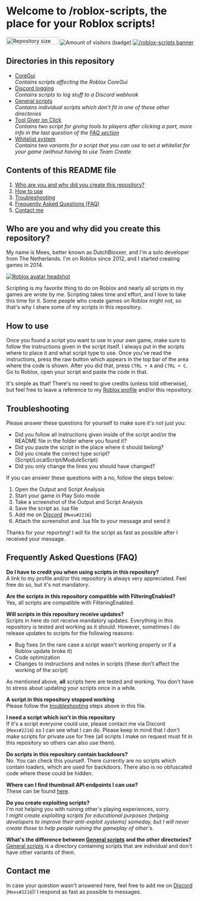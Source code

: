 # Welcome to /roblox-scripts, the place for your Roblox scripts!
<img src="https://img.shields.io/github/repo-size/MeesJ/roblox-scripts?label=repository%20size" alt="Repository size (badge)" width="140" height="20" />&nbsp;<img src="https://visitor-badge.glitch.me/badge?page_id=MeesJ.roblox-scripts" alt="Amount of visitors (badge)" />
[![/roblox-scripts banner](https://i.imgur.com/tJGhYR3.png)](https://repository-images.githubusercontent.com/338338190/49572100-76e4-11eb-9b3e-7080def10f5b)

## Directories in this repository
- [CoreGui](https://github.com/MeesJ/roblox-scripts/tree/scripts/CoreGui)<br>
*Contains scripts affecting the Roblox CoreGui*
- [Discord logging](https://github.com/MeesJ/roblox-scripts/tree/scripts/Discord%20logging)<br>
*Contains scripts to log stuff to a Discord webhook*
- [General scripts](https://github.com/MeesJ/roblox-scripts/tree/scripts/General%20scripts)<br>
*Contains individual scripts which don't fit in one of these other directories*
- [Tool Giver on Click](https://github.com/MeesJ/roblox-scripts/tree/scripts/Tool%20Giver%20on%20Click)<br>
*Contains two script for giving tools to players after clicking a part, more info in the last question of the [FAQ section](#frequently-asked-questions-faq)*
- [Whitelist system](https://github.com/MeesJ/roblox-scripts/tree/scripts/Whitelist%20system)<br>
*Contains two variants for a script that you can use to set a whitelist for your game (without having to use Team Create*

## Contents of this README file
1. [Who are you and why did you create this repository?](#who-are-you-and-why-did-you-create-this-repository)
2. [How to use](#how-to-use)
3. [Troubleshooting](#troubleshooting)
4. [Frequently Asked Questions (FAQ)](#frequently-asked-questions-faq)
5. [Contact me](#contact-me)

## Who are you and why did you create this repository?
My name is Mees, better known as DutchBloxxer, and I'm a solo developer from The Netherlands. I'm on Roblox since 2012, and I started creating games in 2014.

[![Roblox avatar headshot](https://www.roblox.com/headshot-thumbnail/image?userId=33491692&width=250&height=250&format=png "Click to visit my Roblox profile")](https://www.roblox.com/users/33491692/profile)

Scripting is my favorite thing to do on Roblox and nearly all scripts in my games are wrote by me.
Scripting takes time and effort, and I love to take this time for it. Some people who create games on Roblox might not, so that's why I share some of my scripts in this repository.

## How to use
Once you found a script you want to use in your own game, make sure to follow the instructions given in the script itself. I always put in the scripts where to place it and what script type to use.
Once you've read the instructions, press the raw button which appears in the top bar of the area where the code is shown. After you did that, press `CTRL + A` and `CTRL + C`.
Go to Roblox, open your script and paste the code in that.

It's simple as that! There's no need to give credits (unless told otherwise), but feel free to leave a reference to my [Roblox profile](https://www.roblox.com/users/33491692/profile) and/or this repository.

## Troubleshooting
Please answer these questions for yourself to make sure it's not just you:

 - Did you follow all instructions given inside of the script and/or the README file in the folder where you found it?
 - Did you paste the script in the place where it should belong?
 - Did you create the correct type script? (Script/LocalScript/ModuleScript)
 - Did you only change the lines you should have changed?

If you can answer these questions with a no, follow the steps below:

1. Open the Output and Script Analysis
 2. Start your game in Play Solo mode
 3. Take a screenshot of the Output and Script Analysis
 4. Save the script as .lua file
 5. Add me on [Discord](https://discord.com/users/227006557207003138) (`Mees#2216`)
 6. Attach the screenshot and .lua file to your message and send it

Thanks for your reporting! I will fix the script as fast as possible after I received your message.

## Frequently Asked Questions (FAQ)
**Do I have to credit you when using scripts in this repository?**<br>
A link to my profile and/or this repository is always very appreciated. Feel free do so, but it's not mandatory.

**Are the scripts in this repository compatible with FilteringEnabled?**<br>
Yes, all scripts are compatible with FilteringEnabled.

**Will scripts in this repository receive updates?**<br>
Scripts in here do not receive mandatory updates. Everything in this repository is tested and working as it should. However, sometimes I do release updates to scripts for the following reasons:
* Bug fixes (in the rare case a script wasn't working properly or if a Roblox update broke it)
* Code optimization
* Changes to instructions and notes in scripts (these don't affect the working of the script)

As mentioned above, **all** scripts here are tested and working. You don't have to stress about updating your scripts once in a while.

**A script in this repository stopped working**<br>
Please follow the [troubleshooting](#troubleshooting) steps above in this file.

**I need a script which isn't in this repository**<br>
If it's a script everyone could use, please contact me via Discord (`Mees#2216`) so I can see what I can do. Please keep in mind that I don't make scripts for private use for free (all scripts I make on request must fit in this repository so others can also use them).

**Do scripts in this repository contain backdoors?**<br>
No. You can check this yourself. There currently are no scripts which contain loaders, which are used for backdoors. There also is no obfuscated code where these could be hidden.

**Where can I find thumbnail API endpoints I can use?**<br>
These can be found [here](https://github.com/MeesJ/roblox-scripts/blob/scripts/ThumbnailAPI.md).

**Do you create exploiting scripts?**<br>
I'm not helping you with ruining other's playing experiences, sorry.<br>
*I might create exploiting scripts for educational purposes (helping developers to improve their anti-exploit systems) someday, but I will never create those to help people ruining the gameplay of other's.*

**What's the difference between [General scripts](https://github.com/MeesJ/roblox-scripts/tree/scripts/General%20scripts) and the other directories?**<br>
[General scripts](https://github.com/MeesJ/roblox-scripts/tree/scripts/General%20scripts) is a directory containing scripts that are individual and don't have other variants of them.

## Contact me
In case your question wasn't answered here, feel free to add me on [Discord](https://discord.com/users/227006557207003138) (`Mees#2216`)! I respond as fast as possible to messages.
